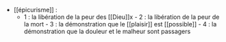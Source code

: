 - [[épicurisme]] :
	-   1 : la libération de la peur des [[Dieu]]x
      - 2 : la libération de la peur de la mort
      - 3 : la démonstration que le [[plaisir]] est [[possible]]
      - 4 : la démonstration que la douleur et le malheur sont passagers